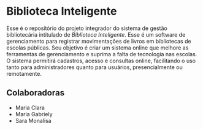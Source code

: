# Biblioteca Inteligente
Esse é o repositório do projeto integrador do sistema de gestão bibliotecária intitulado de *Biblioteca Inteligente*.
Esse é um software de gerenciamento para registrar movimentações de livros em bibliotecas de escolas públicas. Seu objetivo é criar um sistema online que melhore as ferramentas de gerenciamento e suprima a falta de tecnologia nas escolas. O sistema permitirá cadastros, acesso e consultas online, facilitando o uso tanto para administradores quanto para usuários, presencialmente ou remotamente.
## Colaboradoras
- Maria Clara 
- Maria Gabriely
- Sara Monalisa